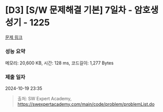 # [D3] [S/W 문제해결 기본] 7일차 - 암호생성기 - 1225 

[문제 링크](https://swexpertacademy.com/main/code/problem/problemDetail.do?contestProbId=AV14uWl6AF0CFAYD) 

### 성능 요약

메모리: 20,600 KB, 시간: 128 ms, 코드길이: 1,277 Bytes

### 제출 일자

2024-10-19 23:35



> 출처: SW Expert Academy, https://swexpertacademy.com/main/code/problem/problemList.do